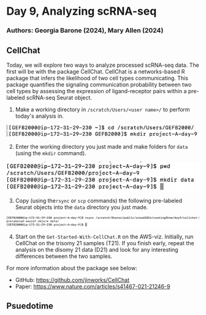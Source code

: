 # Day 9, Analyzing scRNA-seq 
### Authors: Georgia Barone (2024), Mary Allen (2024)

## CellChat

Today, we will explore two ways to analyze processed scRNA-seq data. The first will be with the package CellChat. CellChat is a networks-based R package that infers the likelihood of two cell types communicating. This package quantifies the signaling communication probability between two cell types by assessing the expression of ligand-receptor pairs within a pre-labeled scRNA-seq Seurat object. 

1. Make a working directory in `/scratch/Users/<user name>/` to perform today's analysis in.

<img src="./day9-screenshots/project-day-9.png" alt="project-day-9" width="700"/>

2. Enter the working directory you just made and make folders for `data` (using the `mkdir` command).

<img src="./day9-screenshots/data.png" alt="data" width="700"/>

3. Copy (using the`rsync` or `scp` commands) the following pre-labeled Seurat objects into the `data` directory you just made.

<img src="./day9-screenshots/mvdata.png" alt="mvdata" width="700"/>

4. Start on the `Get-Started-With-CellChat.R` on the AWS-viz. Initially, run CellChat on the trisomy 21 samples (T21). If you finish early, repeat the analysis on the disomy 21 data (D21) and look for any interesting differences between the two samples. 

For more information about the package see below: 
- GitHub: https://github.com/jinworks/CellChat
- Paper: https://www.nature.com/articles/s41467-021-21246-9

## Psuedotime

